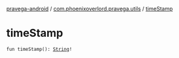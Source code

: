 [pravega-android](../index.md) / [com.phoenixoverlord.pravega.utils](index.md) / [timeStamp](./time-stamp.md)

# timeStamp

`fun timeStamp(): `[`String`](https://kotlinlang.org/api/latest/jvm/stdlib/kotlin/-string/index.html)`!`